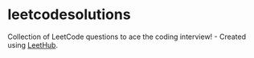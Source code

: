 # leetcodesolutions
Collection of LeetCode questions to ace the coding interview! - Created using [LeetHub](https://github.com/QasimWani/LeetHub).
